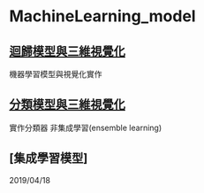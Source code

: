 # MachineLearning_model
## [迴歸模型與三維視覺化](https://github.com/AustinChen123/MachineLearning_model/tree/master/Regressor)
機器學習模型與視覺化實作
## [分類模型與三維視覺化](https://github.com/AustinChen123/MachineLearning_model/tree/master/Classifier)
實作分類器 非集成學習(ensemble learning)
## [集成學習模型]
2019/04/18
